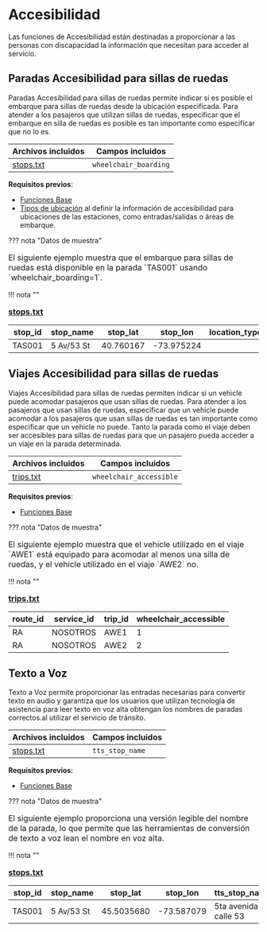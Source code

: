 # Accesibilidad 
 Las funciones de Accesibilidad están destinadas a proporcionar a las personas con discapacidad la información que necesitan para acceder al servicio. 
 
## Paradas Accesibilidad para sillas de ruedas 
 
 Paradas Accesibilidad para sillas de ruedas permite indicar si es posible el embarque para sillas de ruedas desde la ubicación especificada. Para atender a los pasajeros que utilizan sillas de ruedas, especificar que el embarque en silla de ruedas es posible es tan importante como especificar que no lo es. 

 | Archivos incluidos | Campos incluidos | 
 |----------------------------------|-------------------| 
 |[stops.txt](../../../documentation/schedule/reference/#stopstxt)|`wheelchair_boarding` | 
 
 **Requisitos previos**: 
 
 - [Funciones Base](../base) 
 - [Tipos de ubicación](../base_add-ons/#location-types) al definir la información de accesibilidad para ubicaciones de las estaciones, como entradas/salidas o áreas de embarque. 
 
 ??? nota "Datos de muestra" 
 
<p style="font-size:16px"> 
 El siguiente ejemplo muestra que el embarque para sillas de ruedas está disponible en la parada `TAS001` usando `wheelchair_boarding=1`. 
</p> 
 !!! nota "" 
<p style="font-size:16px"> 
 <a href="../../../documentation/schedule/reference/#stopstxt"><b>stops.txt</b></a><br> 
</p> 

 | stop_id | stop_name | stop_lat | stop_lon | location_type | wheelchair_boarding | 
 |---------|------------|-----------|------------|---------------|---------------------| 
 | TAS001 | 5 Av/53 St | 40.760167 |-73.975224 | | 1 | 
 
 
## Viajes Accesibilidad para sillas de ruedas 
 
 Viajes Accesibilidad para sillas de ruedas permiten indicar si un vehicle puede acomodar pasajeros que usan sillas de ruedas. Para atender a los pasajeros que usan sillas de ruedas, especificar que un vehicle puede acomodar a los pasajeros que usan sillas de ruedas es tan importante como especificar que un vehicle no puede. Tanto la parada como el viaje deben ser accesibles para sillas de ruedas para que un pasajero pueda acceder a un viaje en la parada determinada. 

 | Archivos incluidos | Campos incluidos | 
 |----------------------------------|-------------------| 
 |[trips.txt](../../../documentation/schedule/reference/#tripstxt)|`wheelchair_accessible`| 
 
 **Requisitos previos**: 
 
 - [Funciones Base](../base) 
 
 ??? nota "Datos de muestra" 
 
<p style="font-size:16px"> 
 El siguiente ejemplo muestra que el vehicle utilizado en el viaje `AWE1` está equipado para acomodar al menos una silla de ruedas, y el vehicle utilizado en el viaje `AWE2` no. 
</p> 
 !!! nota "" 
<p style="font-size:16px"> 
 <a href="../../../documentation/schedule/reference/#tripstxt"><b>trips.txt</b></a><br> 
</p> 

 | route_id | service_id | trip_id | wheelchair_accessible | 
 |----------|------------|---------|-----------------------| 
 | RA | NOSOTROS | AWE1 | 1 | 
 | RA | NOSOTROS | AWE2 | 2 | 
 
 
## Texto a Voz 
 
 Texto a Voz permite proporcionar las entradas necesarias para convertir texto en audio y garantiza que los usuarios que utilizan tecnología de asistencia para leer texto en voz alta obtengan los nombres de paradas correctos.al utilizar el servicio de tránsito. 

 | Archivos incluidos | Campos incluidos | 
 |----------------------------------|-------------------| 
 |[stops.txt](../../../documentation/schedule/reference/#stopstxt)|`tts_stop_name` | 
 
 **Requisitos previos**: 
 
 - [Funciones Base](../base) 
 
 ??? nota "Datos de muestra" 
 
<p style="font-size:16px"> 
 El siguiente ejemplo proporciona una versión legible del nombre de la parada, lo que permite que las herramientas de conversión de texto a voz lean el nombre en voz alta. 
</p> 
 !!! nota "" 
<p style="font-size:16px"> 
 <a href="../../../documentation/schedule/reference/#stopstxt"><b>stops.txt</b></a><br> 
</p> 

 | stop_id | stop_name | stop_lat | stop_lon | tts_stop_name | 
 |---------|------------|----------------------|------------|--------------------------| 
 | TAS001 | 5 Av/53 St | 45.5035680 |-73.587079 | 5ta avenida y calle 53 | 
 

